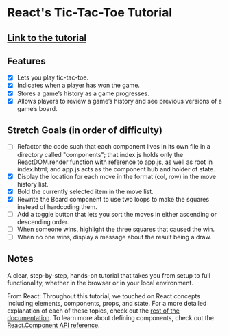 # React's Tic-Tac-Toe Tutorial

## [Link to the tutorial](https://reactjs.org/tutorial/tutorial.html)

## Features

- [x] Lets you play tic-tac-toe.
- [x] Indicates when a player has won the game.
- [x] Stores a game’s history as a game progresses.
- [x] Allows players to review a game’s history and see previous versions of a game’s board.

## Stretch Goals (in order of difficulty)

- [ ] Refactor the code such that each component lives in its own file in a directory called "components"; that index.js holds only the ReactDOM.render function with reference to app.js, as well as root in index.html; and app.js acts as the component hub and holder of state.
- [x] Display the location for each move in the format (col, row) in the move history list.
- [x] Bold the currently selected item in the move list.
- [x] Rewrite the Board component to use two loops to make the squares instead of hardcoding them.
- [ ] Add a toggle button that lets you sort the moves in either ascending or descending order.
- [ ] When someone wins, highlight the three squares that caused the win.
- [ ] When no one wins, display a message about the result being a draw.

## Notes

A clear, step-by-step, hands-on tutorial that takes you from setup to full functionality, whether in the browser or in your local environment.

From React: Throughout this tutorial, we touched on React concepts including elements, components, props, and state. For a more detailed explanation of each of these topics, check out the [rest of the documentation](https://reactjs.org/docs/hello-world.html). To learn more about defining components, check out the [React.Component API reference](https://reactjs.org/docs/react-component.html).
